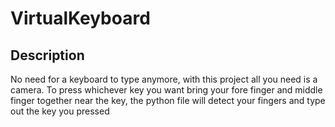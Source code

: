 # VirtualKeyboard

## Description
No need for a keyboard to type anymore, with this project all you need is a camera.
To press whichever key you want bring your fore finger and middle finger together  near the key, the python file will detect your fingers and type out the key you pressed

